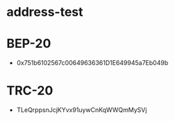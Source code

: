 # address-test
# BEP-20
- 0x751b6102567c00649636361D1E649945a7Eb049b
# TRC-20
- TLeQrppsnJcjKYvx91uywCnKqWWQmMySVj
